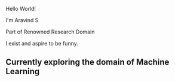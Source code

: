 Hello World!  

I'm Aravind S  

Part of Renowned Research Domain  

I exist and aspire to be funny.  

## Currently exploring the domain of Machine Learning
